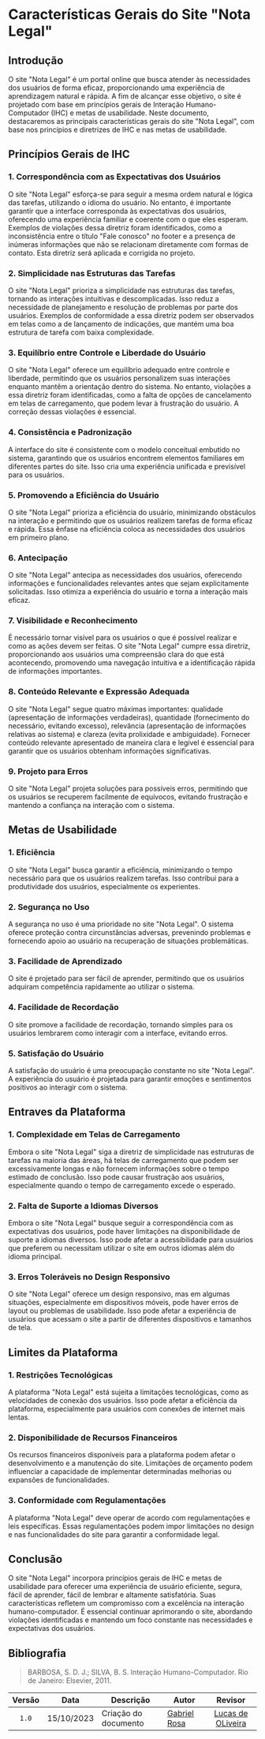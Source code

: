 # **Características Gerais do Site "Nota Legal"**

## **Introdução**
O site "Nota Legal" é um portal online que busca atender às necessidades dos usuários de forma eficaz, proporcionando uma experiência de aprendizagem natural e rápida. A fim de alcançar esse objetivo, o site é projetado com base em princípios gerais de Interação Humano-Computador (IHC) e metas de usabilidade. Neste documento, destacaremos as principais características gerais do site "Nota Legal", com base nos princípios e diretrizes de IHC e nas metas de usabilidade.

## **Princípios Gerais de IHC**

### **1. Correspondência com as Expectativas dos Usuários**
O site "Nota Legal" esforça-se para seguir a mesma ordem natural e lógica das tarefas, utilizando o idioma do usuário. No entanto, é importante garantir que a interface corresponda às expectativas dos usuários, oferecendo uma experiência familiar e coerente com o que eles esperam. Exemplos de violações dessa diretriz foram identificados, como a inconsistência entre o título "Fale conosco" no footer e a presença de inúmeras informações que não se relacionam diretamente com formas de contato. Esta diretriz será aplicada e corrigida no projeto.

### **2. Simplicidade nas Estruturas das Tarefas**
O site "Nota Legal" prioriza a simplicidade nas estruturas das tarefas, tornando as interações intuitivas e descomplicadas. Isso reduz a necessidade de planejamento e resolução de problemas por parte dos usuários. Exemplos de conformidade a essa diretriz podem ser observados em telas como a de lançamento de indicações, que mantém uma boa estrutura de tarefa com baixa complexidade.

### **3. Equilíbrio entre Controle e Liberdade do Usuário**
O site "Nota Legal" oferece um equilíbrio adequado entre controle e liberdade, permitindo que os usuários personalizem suas interações enquanto mantêm a orientação dentro do sistema. No entanto, violações a essa diretriz foram identificadas, como a falta de opções de cancelamento em telas de carregamento, que podem levar à frustração do usuário. A correção dessas violações é essencial.

### **4. Consistência e Padronização**
A interface do site é consistente com o modelo conceitual embutido no sistema, garantindo que os usuários encontrem elementos familiares em diferentes partes do site. Isso cria uma experiência unificada e previsível para os usuários.

### **5. Promovendo a Eficiência do Usuário**
O site "Nota Legal" prioriza a eficiência do usuário, minimizando obstáculos na interação e permitindo que os usuários realizem tarefas de forma eficaz e rápida. Essa ênfase na eficiência coloca as necessidades dos usuários em primeiro plano.

### **6. Antecipação**
O site "Nota Legal" antecipa as necessidades dos usuários, oferecendo informações e funcionalidades relevantes antes que sejam explicitamente solicitadas. Isso otimiza a experiência do usuário e torna a interação mais eficaz.

### **7. Visibilidade e Reconhecimento**
É necessário tornar visível para os usuários o que é possível realizar e como as ações devem ser feitas. O site "Nota Legal" cumpre essa diretriz, proporcionando aos usuários uma compreensão clara do que está acontecendo, promovendo uma navegação intuitiva e a identificação rápida de informações importantes.

### **8. Conteúdo Relevante e Expressão Adequada**
O site "Nota Legal" segue quatro máximas importantes: qualidade (apresentação de informações verdadeiras), quantidade (fornecimento do necessário, evitando excesso), relevância (apresentação de informações relativas ao sistema) e clareza (evita prolixidade e ambiguidade). Fornecer conteúdo relevante apresentado de maneira clara e legível é essencial para garantir que os usuários obtenham informações significativas.

### **9. Projeto para Erros**
O site "Nota Legal" projeta soluções para possíveis erros, permitindo que os usuários se recuperem facilmente de equívocos, evitando frustração e mantendo a confiança na interação com o sistema.

## **Metas de Usabilidade**

### **1. Eficiência**
O site "Nota Legal" busca garantir a eficiência, minimizando o tempo necessário para que os usuários realizem tarefas. Isso contribui para a produtividade dos usuários, especialmente os experientes.

### **2. Segurança no Uso**
A segurança no uso é uma prioridade no site "Nota Legal". O sistema oferece proteção contra circunstâncias adversas, prevenindo problemas e fornecendo apoio ao usuário na recuperação de situações problemáticas.

### **3. Facilidade de Aprendizado**
O site é projetado para ser fácil de aprender, permitindo que os usuários adquiram competência rapidamente ao utilizar o sistema.

### **4. Facilidade de Recordação**
O site promove a facilidade de recordação, tornando simples para os usuários lembrarem como interagir com a interface, evitando erros.

### **5. Satisfação do Usuário**
A satisfação do usuário é uma preocupação constante no site "Nota Legal". A experiência do usuário é projetada para garantir emoções e sentimentos positivos ao interagir com o sistema.

## **Entraves da Plataforma**

### **1. Complexidade em Telas de Carregamento**
Embora o site "Nota Legal" siga a diretriz de simplicidade nas estruturas de tarefas na maioria das áreas, há telas de carregamento que podem ser excessivamente longas e não fornecem informações sobre o tempo estimado de conclusão. Isso pode causar frustração aos usuários, especialmente quando o tempo de carregamento excede o esperado.

### **2. Falta de Suporte a Idiomas Diversos**
Embora o site "Nota Legal" busque seguir a correspondência com as expectativas dos usuários, pode haver limitações na disponibilidade de suporte a idiomas diversos. Isso pode afetar a acessibilidade para usuários que preferem ou necessitam utilizar o site em outros idiomas além do idioma principal.

### **3. Erros Toleráveis no Design Responsivo**
O site "Nota Legal" oferece um design responsivo, mas em algumas situações, especialmente em dispositivos móveis, pode haver erros de layout ou problemas de usabilidade. Isso pode afetar a experiência de usuários que acessam o site a partir de diferentes dispositivos e tamanhos de tela.

## **Limites da Plataforma**

### **1. Restrições Tecnológicas**
A plataforma "Nota Legal" está sujeita a limitações tecnológicas, como as velocidades de conexão dos usuários. Isso pode afetar a eficiência da plataforma, especialmente para usuários com conexões de internet mais lentas.

### **2. Disponibilidade de Recursos Financeiros**
Os recursos financeiros disponíveis para a plataforma podem afetar o desenvolvimento e a manutenção do site. Limitações de orçamento podem influenciar a capacidade de implementar determinadas melhorias ou expansões de funcionalidades.

### **3. Conformidade com Regulamentações**
A plataforma "Nota Legal" deve operar de acordo com regulamentações e leis específicas. Essas regulamentações podem impor limitações no design e nas funcionalidades do site para garantir a conformidade legal.

## **Conclusão**
O site "Nota Legal" incorpora princípios gerais de IHC e metas de usabilidade para oferecer uma experiência de usuário eficiente, segura, fácil de aprender, fácil de lembrar e altamente satisfatória. Suas características refletem um compromisso com a excelência na interação humano-computador. É essencial continuar aprimorando o site, abordando violações identificadas e mantendo um foco constante nas necessidades e expectativas dos usuários.

## Bibliografia

> BARBOSA, S. D. J.; SILVA, B. S. Interação Humano-Computador. Rio de Janeiro: Elsevier, 2011.

|Versão|Data|Descrição|Autor|Revisor|
|:----:|----|---------|-----|:-------:|
|`1.0`|15/10/2023|Criação do documento|[Gabriel Rosa](https://github.com/gzaranza)|[Lucas de OLiveira](https://github.com/LucasOliveiraDiasMarquesFerreira)|
